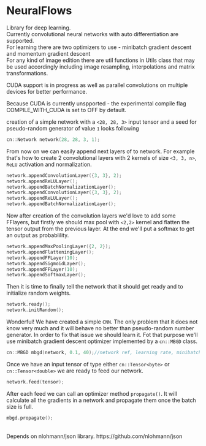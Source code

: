 # NeuralFlows
Library for deep learning. 
<br>
Currently convolutional neural networks with auto differentiation are supported.
<br>
For learning there are two optimizers to use - minibatch gradient descent and momentum gradient descent<br>
For any kind of image edition there are util functions in Utils class that may be used accordingly including image resampling, interpolations and matrix transformations.
<br>

CUDA support is in progress as well as parallel convolutions on multiple devices for better performance.
<br>

Because CUDA is currently unspported - the experimental compile flag COMPILE_WITH_CUDA is set to OFF by default.
<br>


creation of a simple network with a `<28, 28, 3>` input tensor and a seed for pseudo-random generator of value `1` looks following 
```cpp
cn::Network network(28, 28, 3, 1);

```

From now on we can easily append next layers of to network. For example that's how to create 2 convolutional layers with 2 kernels of size `<3, 3, n>`, `ReLU` activation and normalization.

```cpp
network.appendConvolutionLayer({3, 3}, 2);
network.appendReLULayer();
network.appendBatchNormalizationLayer();
network.appendConvolutionLayer({3, 3}, 2);
network.appendReLULayer();
network.appendBatchNormalizationLayer();
```
Now after creation of the convolution layers we'd love to add some FFlayers, but firstly we should max pool with `<2,2>` kernel and flatten the tensor output from the previous layer. At the end we'll put a softmax to get an output as probablility.
```cpp
network.appendMaxPoolingLayer({2, 2});
network.appendFlatteningLayer();
network.appendFFLayer(10);
network.appendSigmoidLayer();
network.appendFFLayer(10);
network.appendSoftmaxLayer();
```

Then it is time to finally tell the network that it should get ready and to initialize random weights.
```cpp
network.ready();
network.initRandom();
```
Wonderful! We have created a simple `CNN`. The only problem that it does not know very much and it will behave no better than pseudo-random number generator. In order to fix that issue we should learn it. Fot that purpose we'll use minibatch gradient descent optimizer implemented by a `cn::MBGD` class.

```cpp
cn::MBGD mbgd(network, 0.1, 40);//network ref, learning rate, minibatch size
```

Once we have an input tensor of type either `cn::Tensor<byte>` or `cn::Tensor<double>` we are ready to feed our network.
```cpp
network.feed(tensor);
```
After each feed we can call an optimizer method `propagate()`. It will calculate all the gradients in a network and propagate them once the batch size is full.
```cpp
mbgd.propagate();
```

<br>
Depends on nlohmann/json library. https://github.com/nlohmann/json
